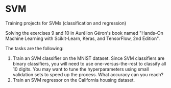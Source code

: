 # SVM
Training projects for SVMs (classification and regression)

Solving the exercises 9 and 10 in Aurélion Géron's book named "Hands-On Machine Learning with Scikit-Learn, Keras, and TensorFlow, 2nd Edition". 

The tasks are the following: 

1. Train an SVM classifier on the MNIST dataset. Since SVM classifiers are binary classifiers, you will need to use one-versus-the-rest to classify all 10 digits. You may want to tune the hyperparameters using small validation sets to speed up the process. What accuracy can you reach?
2. Train an SVM regressor on the California housing dataset.
